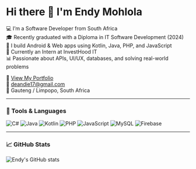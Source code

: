 # Hi there 👋 I'm Endy Mohlola

💻 I’m a Software Developer from South Africa  
🎓 Recently graduated with a Diploma in IT Software Development (2024)  
📱 I build Android & Web apps using Kotlin, Java, PHP, and JavaScript  
🚀 Currently an Intern at InvestHood IT  
📊 Passionate about APIs, UI/UX, databases, and solving real-world problems

🔗 [View My Portfolio](https://st10178848.github.io)  
📧 deandie17@gmail.com  
📍 Gauteng / Limpopo, South Africa

---

### 🔧 Tools & Languages
![C#](https://img.shields.io/badge/C%23-239120?style=flat-square&logo=c-sharp&logoColor=white)
![Java](https://img.shields.io/badge/Java-007396?style=flat-square&logo=java&logoColor=white)
![Kotlin](https://img.shields.io/badge/Kotlin-7F52FF?style=flat-square&logo=kotlin&logoColor=white)
![PHP](https://img.shields.io/badge/PHP-777BB4?style=flat-square&logo=php&logoColor=white)
![JavaScript](https://img.shields.io/badge/JavaScript-F7DF1E?style=flat-square&logo=javascript&logoColor=black)
![MySQL](https://img.shields.io/badge/MySQL-4479A1?style=flat-square&logo=mysql&logoColor=white)
![Firebase](https://img.shields.io/badge/Firebase-FFCA28?style=flat-square&logo=firebase&logoColor=black)

---

### 📈 GitHub Stats
![Endy's GitHub stats](https://github-readme-stats.vercel.app/api?username=ST10178848&show_icons=true&theme=tokyonight)
